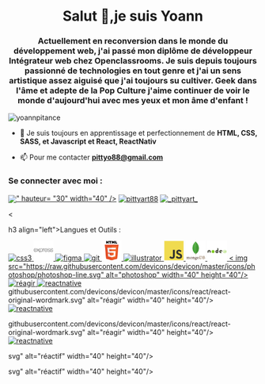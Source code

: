 <h1 align="center">Salut 👋,je suis Yoann</h1>
<h3 align="center">Actuellement en reconversion dans le monde du développement web, j'ai passé mon diplôme de développeur Intégrateur web chez Openclassrooms. Je suis depuis toujours passionné de technologies en tout genre et j'ai un sens artistique assez aiguisé que j'ai toujours su cultiver. Geek dans l'âme et adepte de la Pop Culture j'aime continuer de voir le monde d'aujourd'hui avec mes yeux et mon âme d'enfant !</h3>

<p align="left"> <img src= "https://komarev.com/ghpvc/?username=yoannpitance&label=Profile%20views&color=0e75b6&style=flat" alt="yoannpitance" /> </p>



- 🌱 Je suis toujours en apprentissage et perfectionnement de **HTML, CSS, SASS, et Javascript et React, ReactNativ**

- 📫 Pour me contacter **pittyo88@gmail.com**

<h3 align="left">Se connecter avec moi :</h3>
<p align="left">
<a href="https://linkedin.com/in/yoann-pitance-8a974324b" target="blank"><img align="center" src= "<svg xmlns="http://www.w3.org/2000/svg" viewBox="0 0 448 512"><!--! Font Awesome Pro 6.4.0 by @fontawesome - https://fontawesome.com License - https://fontawesome.com/license (Commercial License) Copyright 2023 Fonticons, Inc. --><path d="M400 32H48A48 48 0 0 0 0 80v352a48 48 0 0 0 48 48h137.25V327.69h-63V256h63v-54.64c0-62.15 37-96.48 93.67-96.48 27.14 0 55.52 4.84 55.52 4.84v61h-31.27c-30.81 0-40.42 19.12-40.42 38.73V256h68.78l-11 71.69h-57.78V480H400a48 48 0 0 0 48-48V80a48 48 0 0 0-48-48z"/></svg>" hauteur= "30" width="40" /></a>
<a href="https://fb.com/pittyart88" target="blank"><img align="center" src="https://raw .githubusercontent.com/rahuldkjain/github-profile-readme-generator/master/src/images/icons/Social/facebook.svg" alt="pittyart88" height="30" width="40" /></a>
<a href="https://instagram.com/_pittyart_" target="blank"><img align="center" src="https://raw.githubusercontent.com/rahuldkjain/github-profile-readme-generator /master/src/images/icons/Social/instagram.svg" alt="_pittyart_" height="30" width="40" /></a> </p>
<

h3 align="left">Langues et Outils :</h3>
<p align="left"> <a href="https://www.w3schools.com/css/" target="_blank" rel="noreferrer"> <img src="https://raw.githubusercontent. com/devicons/devicon/master/icons/css3/css3-original-wordmark.svg" alt="css3" width="40" height="40"/> </a> <a href="https:// expressjs.com" target="_blank" rel="noreferrer"> <img src="https://raw.githubusercontent.com/devicons/devicon/master/icons/express/express-original-wordmark.svg" alt= "express" width="40" height="40"/> </a> <a href="https://www.figma.com/" target="_blank" rel="noreferrer"> <img src="https://www.vectorlogo.zone/logos/figma/figma-icon.svg" alt="figma" width="40" height="40"/> </a> <a href=" https://git-scm.com/" target="_blank" rel="noreferrer"> <img src="https://www.vectorlogo.zone/logos/git-scm/git-scm-icon.svg " alt="git" width="40" height="40"/> </a> <a href="https://www.w3.org/html/" target="_blank" rel="noreferrer" > <img src="https://raw.githubusercontent.com/devicons/devicon/master/icons/html5/html5-original-wordmark.svg" alt="html5" width="40" height="40"/ > </a> <a href="https://www.adobe.com/in/products/illustrator.html" target="_blank" rel="noreferrer"> <img src="https://www.vectorlogo.zone/logos/adobe_illustrator/adobe_illustrator-icon.svg" alt="illustrator " width="40" height="40"/> </a> <a href="https://developer.mozilla.org/en-US/docs/Web/JavaScript" target="_blank" rel=" noreferrer"> <img src="https://raw.githubusercontent.com/devicons/devicon/master/icons/javascript/javascript-original.svg" alt="javascript" width="40" height="40"/ > </a> <a href="https://www.mongodb.com/" target="_blank" rel="noreferrer"> <img src="https://raw.githubusercontent.com/devicons/devicon/master/icons/mongodb/mongodb-original-wordmark.svg" alt="mongodb" width="40" height="40"/> </a> <a href="https : //nodejs.org" target="_blank" rel="noreferrer"> <img src="https://raw.githubusercontent.com/devicons/devicon/master/icons/nodejs/nodejs-original-wordmark.svg" alt="nodejs" width="40" height="40"/> </a> <a href="https://www.photoshop.com/en" target="_blank" rel="noreferrer"> < img src="https://raw.githubusercontent.com/devicons/devicon/master/icons/photoshop/photoshop-line.svg" alt="photoshop" width="40" height="40"/></a> <a href="https://reactjs.org/" target="_blank" rel="noreferrer"> <img src="https://raw.githubusercontent.com/devicons/devicon/master/ icônes/réagir/réagir-original-wordmark.svg" alt="réagir" width="40" height="40"/> </a> <a href="https://reactnative.dev/" target=" _blank" rel="noreferrer"> <img src="https://reactnative.dev/img/header_logo.svg" alt="reactnative" width="40" height="40"/> </a> </ p>githubusercontent.com/devicons/devicon/master/icons/react/react-original-wordmark.svg" alt="réagir" width="40" height="40"/> </a> <a href="https : //reactnative.dev/" target="_blank" rel="noreferrer"> <img src="https://reactnative.dev/img/header_logo.svg" alt="reactnative" width="40" height=" 40"/> </a> </p>githubusercontent.com/devicons/devicon/master/icons/react/react-original-wordmark.svg" alt="réagir" width="40" height="40"/> </a> <a href="https : //reactnative.dev/" target="_blank" rel="noreferrer"> <img src="https://reactnative.dev/img/header_logo.svg" alt="reactnative" width="40" height=" 40"/> </a> </p>svg" alt="réactif" width="40" height="40"/> </a> </p>svg" alt="réactif" width="40" height="40"/> </a> </p>
